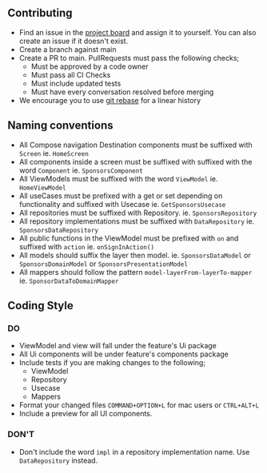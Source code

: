 ## Contributing

- Find an issue in the [project board](https://github.com/orgs/droidconKE/projects/1/views/1) and assign it to yourself. You can also create an issue if it doesn't exist.
- Create a branch against main
- Create a PR to main. PullRequests must pass the following checks;
    * Must be approved by a code owner
    * Must pass all CI Checks
    * Must include updated tests
    * Must have every conversation resolved before merging
- We encourage you to use [git rebase](https://www.atlassian.com/git/tutorials/rewriting-history/git-rebase#:~:text=What%20is%20git%20rebase%3F,of%20a%20feature%20branching%20workflow.) for a linear history


## Naming conventions
- All Compose navigation Destination components must be suffixed with `Screen` ie. `HomeScreen`
- All components inside a screen must be suffixed with suffixed with the word `Component` ie. `SponsorsComponent`
- All ViewModels must be suffixed with the word `ViewModel` ie. `HomeViewModel`
- All useCases must be prefixed with a get or set depending on functionality and suffixed with Usecase ie. `GetSponsorsUsecase`
- All repositories must be suffixed with Repository. ie. `SponsorsRepository`
- All repository implementations must be suffixed with `DataRepository` ie. `SponsorsDataRepository`
- All public functions in the ViewModel must be prefixed with `on` and suffixed with `action` ie. `onSignInAction()`
- All models should suffix the layer then model. ie. `SponsorsDataModel` or `SponsorsDomainModel` or `SponsorsPresentationModel`
- All mappers should follow the pattern `model-layerFrom-layerTo-mapper` ie. `SponsorDataToDomainMapper`


## Coding Style
### DO
- ViewModel and view will fall under the feature's Ui package
- All Ui components will be under feature's components package
- Include tests if you are making changes to the following;
    - ViewModel
    - Repository
    - Usecase
    - Mappers
- Format your changed files `COMMAND+OPTION+L` for mac users or `CTRL+ALT+L`
- Include a preview for all UI components.

### DON'T
- Don't include the word `impl` in a repository implementation name. Use `DataRepository` instead.
